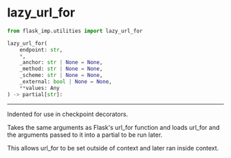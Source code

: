 # lazy_url_for

```python
from flask_imp.utilities import lazy_url_for
```

```python
lazy_url_for(
    endpoint: str,
    *,
    _anchor: str | None = None,
    _method: str | None = None,
    _scheme: str | None = None,
    _external: bool | None = None,
    **values: Any
) -> partial[str]:
```

---

Indented for use in checkpoint decorators.

Takes the same arguments as Flask's url_for function and loads url_for and the
arguments passed to it into a partial to be run later.

This allows url_for to be set outside of context and later ran inside context.
